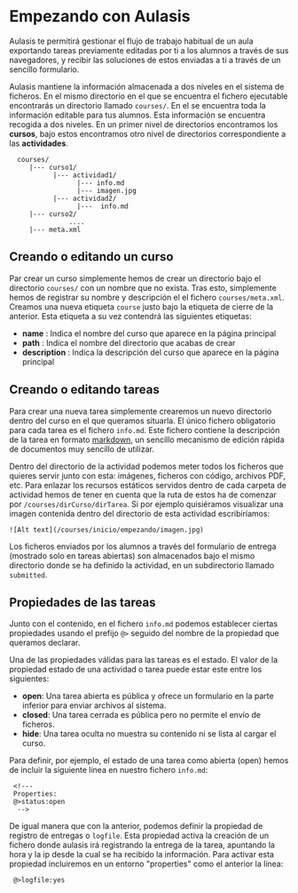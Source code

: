 <!---
Properties:
@>status:close
-->

# Empezando con Aulasis

Aulasis te permitirá gestionar el flujo de trabajo habitual de un aula
exportando tareas previamente editadas por ti a los alumnos a través de sus
navegadores, y recibir las soluciones de estos enviadas a ti a través de un
sencillo formulario.

Aulasis mantiene la información almacenada a dos niveles en el sistema de
ficheros. En el mismo directorio en el que se encuentra el fichero ejecutable
encontrarás un directorio llamado `courses/`. En el se encuentra toda la
información editable para tus alumnos. Esta información se encuentra recogida a
dos niveles. En un primer nivel de directorios encontramos los **cursos**, bajo
estos encontramos otro nivel de directorios correspondiente a las **actividades**.

```
  courses/
     |--- curso1/
           |--- actividad1/
                 |--- info.md
                 |--- imagen.jpg
           |--- actividad2/
                 |---  info.md
     |--- curso2/
               ....
     |--- meta.xml
```

## Creando o editando un curso

Par crear un curso simplemente hemos de crear un directorio bajo el directorio
`courses/` con un nombre que no exista. Tras esto, simplemente hemos de
registrar su nombre y descripción el el fichero `courses/meta.xml`. Creamos una
nueva etiqueta `course` justo bajo la etiqueta de cierre de la anterior. Esta
etiqueta a su vez contendrá las siguientes etiquetas:

   - **name** : Indica el nombre del curso que aparece en la página principal
   - **path** : Indica el nombre del directorio que acabas de crear
   - **description** : Indica la descripción del curso que aparece en la página principal


## Creando o editando tareas

Para crear una nueva tarea simplemente crearemos un nuevo directorio
dentro del curso en el que queramos situarla. El único fichero
obligatorio para cada tarea es el fichero `info.md`. Este fichero
contiene la descripción de la tarea en formato
[markdown](http://es.wikipedia.org/wiki/Markdown), un sencillo
mecanismo de edición rápida de documentos muy sencillo de
utilizar. 


Dentro del directorio de la actividad podemos meter todos los ficheros
que quieres servir junto con esta: imágenes, ficheros con código,
archivos PDF, etc. Para enlazar los recursos estáticos servidos dentro
de cada carpeta de actividad hemos de tener en cuenta que la ruta de
estos ha de comenzar por `/courses/dirCurso/dirTarea`. Si por ejemplo
quisiéramos visualizar una imagen contenida dentro del directorio de
esta actividad escribiríamos:

```
![Alt text](/courses/inicio/empezando/imagen.jpg)
```

 Los ficheros enviados por los alumnos a través del formulario de entrega
(mostrado solo en tareas abiertas) son almacenados bajo el mismo directorio
donde se ha definido la actividad, en un subdirectorio llamado `submitted`.


## Propiedades de las tareas

Junto con el contenido, en el fichero `info.md` podemos
establecer ciertas propiedades usando el prefijo `@>` seguido del
nombre de la propiedad que queramos declarar.

Una de las propiedades válidas para las tareas es el estado. El valor
de la propiedad estado de una actividad o tarea puede estar este entre
los siguientes:

   - **open**: Una tarea abierta es pública y ofrece un formulario en
       la parte inferior para enviar archivos al sistema.
   - **closed**: Una tarea cerrada es pública pero no permite el envío
       de ficheros.
   - **hide**: Una tarea oculta no muestra su contenido ni se lista al
       cargar el curso.

Para definir, por ejemplo, el estado de una tarea como abierta (open)
hemos de incluir la siguiente linea en nuestro fichero `info.md`:

```
 <!---
 Properties:
 @>status:open
  -->
```

De igual manera que con la anterior, podemos definir la propiedad de
registro de entregas o `logfile`. Esta propiedad activa la creación de
un fichero donde aulasis irá registrando la entrega de la tarea,
apuntando la hora y la ip desde la cual se ha recibido la
información. Para activar esta propiedad incluiremos en un entorno
"properties" como el anterior la línea:

```
 @>logfile:yes
```

